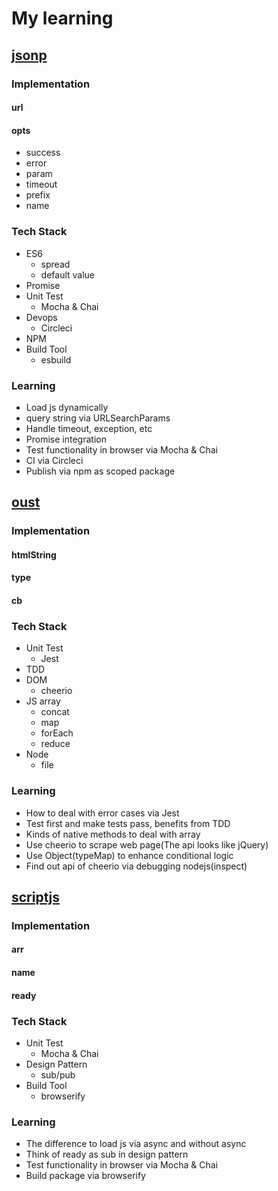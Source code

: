 # My learning 
## [jsonp](https://github.com/Seven-Y-Q-Guo/jsonp)

### Implementation

#### url

#### opts
- success
- error
- param
- timeout
- prefix
- name

### Tech Stack
- ES6
  - spread
  - default value
- Promise
- Unit Test
  - Mocha & Chai
- Devops
  - Circleci
- NPM
- Build Tool
  - esbuild

### Learning
- Load js dynamically
- query string via URLSearchParams
- Handle timeout, exception, etc
- Promise integration
- Test functionality in browser via Mocha & Chai
- CI via Circleci
- Publish via npm as scoped package
## [oust](https://github.com/Seven-Y-Q-Guo/oust)

### Implementation

#### htmlString

#### type

#### cb

### Tech Stack
- Unit Test
  - Jest
- TDD
- DOM
  - cheerio
- JS array
  - concat
  - map
  - forEach
  - reduce
- Node
  - file

### Learning
- How to deal with error cases via Jest
- Test first and make tests pass, benefits from TDD
- Kinds of native methods to deal with array
- Use cheerio to scrape web page(The api looks like jQuery)
- Use Object(typeMap) to enhance conditional logic
- Find out api of cheerio via debugging nodejs(inspect)
## [scriptjs](https://github.com/Seven-Y-Q-Guo/scriptjs)

### Implementation

#### arr

#### name

#### ready

### Tech Stack
- Unit Test
  - Mocha & Chai
- Design Pattern
  - sub/pub
- Build Tool
  - browserify

### Learning
- The difference to load js via async and without async
- Think of ready as sub in design pattern
- Test functionality in browser via Mocha & Chai
- Build package via browserify
